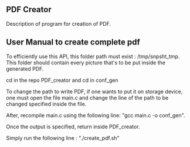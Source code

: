 ## PDF Creator 
Description of program for creation of PDF.

## User Manual to create complete pdf

To efficiently use this API, this folder path must exist : /tmp/snpsht_tmp.
This folder should contain every picture that's to be put inside the generated PDF.

cd in the repo PDF_creator and cd in conf_gen

To change the path to write PDF, if one wants to put it on  storage device, one must
open the file main.c and change the line of the path to be changed specified inside the file.

After, recompile main.c using the following line: "gcc main.c -o conf_gen".

Once the output is specified, return inside PDF_creator.

Simply run the following line : "./create_pdf.sh"



